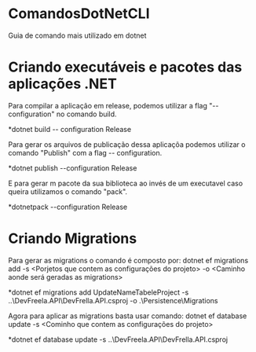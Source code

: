 # ComandosDotNetCLI
Guia de comando mais utilizado em dotnet

# Criando executáveis e pacotes das aplicações .NET

Para compilar a aplicação em release, podemos utilizar a flag "--configuration" no comando build.

 *dotnet build -- configuration Release

Para gerar os arquivos de publicação dessa aplicaçõa podemos utilizar o  comando "Publish" com a flag -- configuration.

 *dotnet publish --configuration Release

E para gerar m pacote da sua biblioteca ao invés de um executavel caso queira utilizamos o comando "pack".

 *dotnetpack --configuration Release


# Criando Migrations

Para gerar as migrations o comando é composto por: dotnet ef migrations add <nome que identifique a migration> -s <Porjetos que contem as configurações do projeto> -o <Caminho aonde será geradas as migrations>


 *dotnet ef migrations add UpdateNameTabeleProject -s ..\DevFreela.API\DevFrella.API.csproj -o .\Persistence\Migrations

Agora para aplicar as migrations basta usar comando: dotnet ef database update -s <Cominho que contem as configurações do projeto>


 *dotnet ef database update -s ..\DevFreela.API\DevFrella.API.csproj
